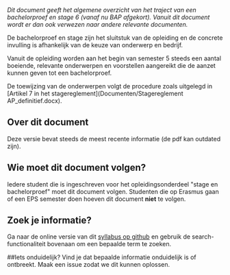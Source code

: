 ﻿
*Dit document geeft het algemene overzicht van het traject van een bachelorproef en stage 6 (vanaf nu BAP afgekort). Vanuit dit document wordt er dan ook verwezen naar andere relevante documenten.*

De bachelorproef en stage zijn het sluitstuk van de opleiding en de concrete invulling is afhankelijk van de keuze van onderwerp en bedrijf. 

Vanuit de opleiding worden aan het begin van semester 5 steeds een aantal boeiende, relevante onderwerpen en voorstellen aangereikt die de aanzet kunnen geven tot een bachelorproef.

De toewijzing van de onderwerpen volgt de procedure zoals uitgelegd in [Artikel 7 in het stagereglement](Documenten/Stagereglement AP_definitief.docx).

## Over dit document
Deze versie bevat steeds de meest recente informatie (de pdf kan outdated zijn).

## Wie moet dit document volgen?
Iedere student die is ingeschreven voor het opleidingsonderdeel "stage en bachelorproef" moet dit document volgen.
Studenten die op Erasmus gaan of een EPS semester doen hoeven dit document **niet** te volgen.

## Zoek je informatie?
Ga naar de online versie van dit [syllabus op github](https://github.com/AP-Elektronica-ICT/BAP_Stage_Syllabus/edit/master/StageSyllabus) en gebruik de search-functionaliteit bovenaan om een bepaalde term te zoeken.

##Iets onduidelijk?
Vind je dat bepaalde informatie onduidelijk is of ontbreekt. Maak een issue zodat we dit kunnen oplossen. 
